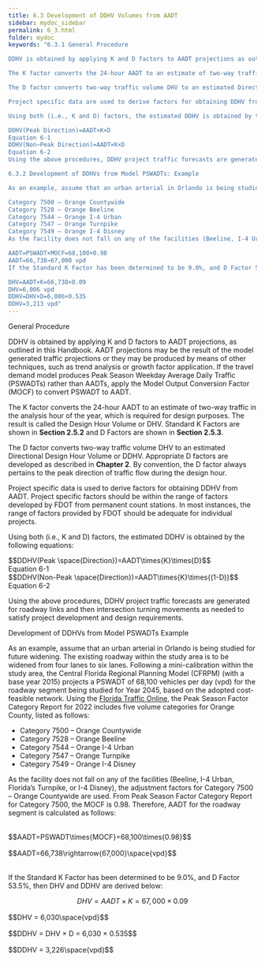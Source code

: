 ```yaml
---
title: 6.3 Development of DDHV Volumes from AADT
sidebar: mydoc_sidebar
permalink: 6_3.html
folder: mydoc
keywords: "6.3.1 General Procedure

DDHV is obtained by applying K and D factors to AADT projections as outlined in this Handbook. The AADT projections may be the result of the model generated traffic projections, or they may be produced by means of other techniques, such as trend analysis or growth factor application. If the travel demand model produces Peak Season Weekday Average Daily Traffic (PSWADTs) rather than AADTs, apply the Model Output Conversion Factor (MOCF) to convert PSWADT to AADT.

The K factor converts the 24-hour AADT to an estimate of two-way traffic in the analysis hour of the year which is required for design purposes. The result is called the Design Hour Volume or DHV. Standard K Factors are shown in Section 2.5.2 and D Factors are shown in Section 2.6.2.

The D factor converts two-way traffic volume DHV to an estimated Directional Design Hour Volume or DDHV. Appropriate D factors are developed as described in Chapter 2. By convention, the D factor always pertains to the peak direction of traffic flow during the design hour.

Project specific data are used to derive factors for obtaining DDHV from AADT. Project specific factors should be within the ranges of factors developed by FDOT from permanent count stations. In most instances, the range of factors provided by FDOT should be adequate for most individual projects.

Using both (i.e., K and D) factors, the estimated DDHV is obtained by the following equations:

DDHV(Peak Direction)=AADT×K×D
Equation 6-1
DDHV(Non−Peak Direction)=AADT×K×D
Equation 6-2
Using the above procedures, DDHV project traffic forecasts are generated for roadway links and then intersection turning movements as needed to satisfy project development and design requirements.

6.3.2 Development of DDHVs from Model PSWADTs: Example

As an example, assume that an urban arterial in Orlando is being studied for future widening. The Existing roadway within the study area is to be widened from four lanes to six lanes. Following a mini-calibration within the study area, the Central Florida Regional Planning Model (CFRPM) (with a base year 2015) projects a PSWADT of 68,100 vehicles per day (vpd) for the roadway segment being studied for Year 2045 based on the adopted cost-feasible network in the future. Using the Florida Traffic Online, the Peak Season Factor Category Report for 2022 includes five volume categories for Orange County listed as follows:

Category 7500 – Orange Countywide
Category 7528 – Orange Beeline
Category 7544 – Orange I-4 Urban
Category 7547 – Orange Turnpike
Category 7549 – Orange I-4 Disney
As the facility does not fall on any of the facilities (Beeline, I-4 Urban, Turnpike, or I-4 Disney), the adjustment factors for Category 7500 – Orange Countywide are used. From Peak Season Factor Category Report for Category 7500, the MOCF is 0.98. Therefore, AADT for the roadway segment is calculated as follows:

AADT=PSWADT×MOCF=68,100×0.98
AADT=66,738→67,000 vpd
If the Standard K Factor has been determined to be 9.0%, and D Factor 53.5%, then DHV and DDHV are derived below:

DHV=AADT×K=66,738×0.09
DHV=6,006 vpd
DDHV=DHV×D=6,006×0.535
DDHV=3,213 vpd"
---
```


<style>
  div{text-align: justify;}
</style>

<span class="subtitle-3" data-chapter="6.3">General Procedure</span>

DDHV is obtained by applying K and D factors to AADT projections, as outlined in this Handbook. AADT projections may be the result of the model generated traffic projections or they may be produced by means of other techniques, such as trend analysis or growth factor application. If the travel demand model produces Peak Season Weekday Average Daily Traffic (PSWADTs) rather than AADTs, apply the Model Output Conversion Factor (MOCF) to convert PSWADT to AADT.
 

The K factor converts the 24-hour AADT to an estimate of two-way traffic in the analysis hour of the year, which is required for design purposes. The result is called the Design Hour Volume or DHV. Standard K Factors are shown in <b>Section 2.5.2</b> and D Factors are shown in <b>Section 2.5.3</b>.

The D factor converts two-way traffic volume DHV to an estimated Directional Design Hour Volume or DDHV. Appropriate D factors are developed as described in <b>Chapter 2</b>. By convention, the D factor always pertains to the peak direction of traffic flow during the design hour.

Project specific data is used to derive factors for obtaining DDHV from AADT. Project specific factors should be within the range of factors developed by FDOT from permanent count stations. In most instances, the range of factors provided by FDOT should be adequate for individual projects.

Using both (i.e., K and D) factors, the estimated DDHV is obtained by the following equations:

<div class="equation-container">
    <div class="formula">
        $$DDHV(Peak \space{Direction})=AADT\times{K}\times{D}$$
    </div>
    <div class="equation-label">Equation 6-1</div>
</div>

<div class="equation-container">
    <div class="formula">
        $$DDHV(Non-Peak \space{Direction})=AADT\times{K}\times{(1-D)}$$
    </div>
    <div class="equation-label">Equation 6-2</div>
</div>

Using the above procedures, DDHV project traffic forecasts are generated for roadway links and then intersection turning movements as needed to satisfy project development and design requirements.


<span class="subtitle-3" data-chapter="6.3">Development of DDHVs from Model PSWADTs Example</span>

As an example, assume that an urban arterial in Orlando is being studied for future widening. The existing roadway within the study area is to be widened from four lanes to six lanes. Following a mini-calibration within the study area, the Central Florida Regional Planning Model (CFRPM) (with a base year 2015) projects a PSWADT of 68,100 vehicles per day (vpd) for the roadway segment being studied for Year 2045, based on the adopted cost-feasible network. Using the <a href="https://tdaappsprod.dot.state.fl.us/fto/" target="_blank">Florida Traffic Online</a>, the Peak Season Factor Category Report for 2022 includes five volume categories for Orange County, listed as follows:

<div id="red-square">
<ul>
<li>Category 7500 – Orange Countywide</li>
<li>Category 7528 – Orange Beeline</li>
<li>Category 7544 – Orange I-4 Urban</li>
<li>Category 7547 – Orange Turnpike</li>
<li>Category 7549 – Orange I-4 Disney</li>
</ul>
</div>


As the facility does not fall on any of the facilities (Beeline, I-4 Urban, Florida’s Turnpike, or I-4 Disney), the adjustment factors for Category 7500 – Orange Countywide are used. From Peak Season Factor Category Report for Category 7500, the MOCF is 0.98. Therefore, AADT for the roadway segment is calculated as follows:


<div style="margin:2rem"></div>
$$AADT=PSWADT\times{MOCF}=68,100\times{0.98}$$
<div style="margin:1rem"></div>
$$AADT=66,738\rightarrow{67,000}\space{vpd}$$
<div style="margin:2rem"></div>


If the Standard K Factor has been determined to be 9.0%, and D Factor 53.5%, then DHV and DDHV are derived below:

$$DHV = AADT × K = 67,000 × 0.09$$
<div style="margin:1rem"></div>
$$DHV = 6,030\space{vpd}$$
<div style="margin:1rem"></div>
$$DDHV = DHV × D = 6,030 × 0.535$$
<div style="margin:1rem"></div>
$$DDHV = 3,226\space{vpd}$$












